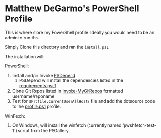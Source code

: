 # Matthew DeGarmo's PowerShell Profile
This is where store my PowerShell profile.
Ideally you would need to be an admin to run this..

Simply Clone this directory and run the `install.ps1`.

The installation will:

PowerShell:
1. Install and/or Invoke [PSDepend](https://github.com/RamblingCookieMonster/PSDepend)
   1. PSDepend will install the dependencies listed in the [requirements.psd1]([./.config/powershell/requirements.psd1](https://github.com/matthewjdegarmo/dotfiles/blob/main/.config/PowerShell/requirements.psd1))
2. Clone Git Repos listed in [Invoke-MyGitRepos](./Install-MyGitRepos.ps1) formatted username/reponame
3. Test for `$Profile.CurrentUserAllHosts` file and add the dotsource code to the [profile.ps1](./PowerShell/profile.ps1) profile.

WinFetch:
1. On Windows, will install the winfetch (currently named 'pwshfetch-test-1') script from the PSGallery.

